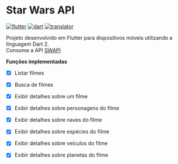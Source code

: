 # Star Wars API

[![flutter](https://img.shields.io/badge/flutter-v1.2.1-blue.svg)](https://flutter.dev/)
[![dart](https://img.shields.io/badge/dart-v2.1.2-blue.svg)](https://www.dartlang.org/)
[![translator](https://img.shields.io/badge/translator-v0.1.0%2B7-blue.svg)](https://pub.dartlang.org/packages/translator)

Projeto desenvolvido em Flutter para dispositivos móveis utilizando a linguagem Dart 2.
<br />Consome a API [SWAPI](https://swapi.co)


**Funções implementadas**

 - [x] Listar filmes
 - [x] Busca de filmes
 - [x] Exibir detalhes sobre um filme
 - [x] Exibir detalhes sobre personagens do filme
 - [x] Exibir detalhes sobre naves do filme
 - [x] Exibir detalhes sobre espécies do filme
 - [x] Exibir detalhes sobre veículos do filme
 - [x] Exibir detalhes sobre planetas do filme

